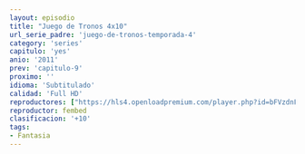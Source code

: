 ```yaml
---
layout: episodio
title: "Juego de Tronos 4x10"
url_serie_padre: 'juego-de-tronos-temporada-4'
category: 'series'
capitulo: 'yes'
anio: '2011'
prev: 'capitulo-9'
proximo: ''
idioma: 'Subtitulado'
calidad: 'Full HD'
reproductores: ["https://hls4.openloadpremium.com/player.php?id=bFVzdnFtbTRVZFI2TjFYc0dKMkJ6bDFNQ053dzlTRG56RXlORmJPSkhXTFZ6WWxTWjhieTVuSEdzWWVQR1BSQ0FVdkZWMWZXd1NUSUd3bWI5dmdrMXc9PQ&sub=https://sub.cuevana2.io/vtt-sub/sub7/Game.Of.Thrones.S04E10.vtt"]
reproductor: fembed
clasificacion: '+10'
tags:
- Fantasia
---
```












